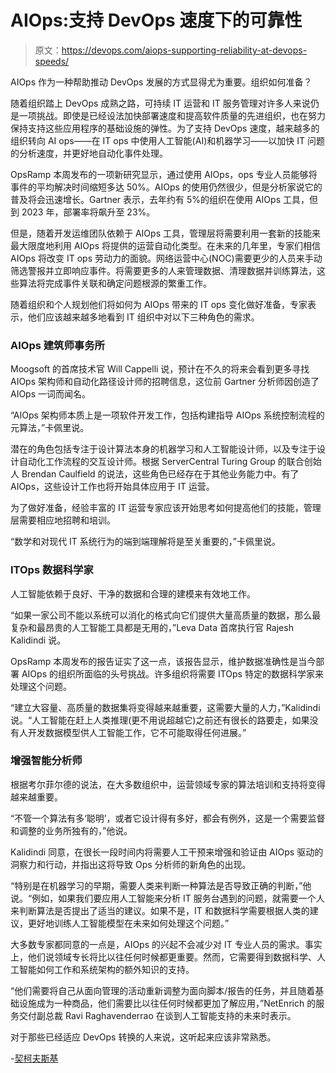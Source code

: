 # AIOps:支持 DevOps 速度下的可靠性

> 原文：<https://devops.com/aiops-supporting-reliability-at-devops-speeds/>

AIOps 作为一种帮助推动 DevOps 发展的方式显得尤为重要。组织如何准备？

随着组织踏上 DevOps 成熟之路，可持续 IT 运营和 IT 服务管理对许多人来说仍是一项挑战。即使是已经设法加快部署速度和提高软件质量的先进组织，也在努力保持支持这些应用程序的基础设施的弹性。为了支持 DevOps 速度，越来越多的组织转向 AI ops——在 IT ops 中使用人工智能(AI)和机器学习——以加快 IT 问题的分析速度，并更好地自动化事件处理。

OpsRamp 本周发布的一项新研究显示，通过使用 AIOps，ops 专业人员能够将事件的平均解决时间缩短多达 50%。AIOps 的使用仍然很少，但是分析家说它的普及将会迅速增长。Gartner 表示，去年约有 5%的组织在使用 AIOps 工具，但到 2023 年，部署率将飙升至 23%。

但是，随着开发运维团队依赖于 AIOps 工具，管理层将需要利用一套新的技能来最大限度地利用 AIOps 将提供的运营自动化类型。在未来的几年里，专家们相信 AIOps 将改变 IT ops 劳动力的面貌。网络运营中心(NOC)需要更少的人员来手动筛选警报并立即响应事件。将需要更多的人来管理数据、清理数据并训练算法，这些算法将完成事件关联和确定问题根源的繁重工作。

随着组织和个人规划他们将如何为 AIOps 带来的 IT ops 变化做好准备，专家表示，他们应该越来越多地看到 IT 组织中对以下三种角色的需求。

### AIOps 建筑师事务所

Moogsoft 的首席技术官 Will Cappelli 说，预计在不久的将来会看到更多寻找 AIOps 架构师和自动化路径设计师的招聘信息，这位前 Gartner 分析师因创造了 AIOps 一词而闻名。

“AIOps 架构师本质上是一项软件开发工作，包括构建指导 AIOps 系统控制流程的元算法，”卡佩里说。

潜在的角色包括专注于设计算法本身的机器学习和人工智能设计师，以及专注于设计自动化工作流程的交互设计师。根据 ServerCentral Turing Group 的联合创始人 Brendan Caulfield 的说法，这些角色已经存在于其他业务能力中。有了 AIOps，这些设计工作也将开始具体应用于 IT 运营。

为了做好准备，经验丰富的 IT 运营专家应该开始思考如何提高他们的技能，管理层需要相应地招聘和培训。

“数学和对现代 IT 系统行为的端到端理解将是至关重要的，”卡佩里说。

### ITOps 数据科学家

人工智能依赖于良好、干净的数据和合理的建模来有效地工作。

“如果一家公司不能以系统可以消化的格式向它们提供大量高质量的数据，那么最复杂和最昂贵的人工智能工具都是无用的，”Leva Data 首席执行官 Rajesh Kalidindi 说。

OpsRamp 本周发布的报告证实了这一点，该报告显示，维护数据准确性是当今部署 AIOps 的组织所面临的头号挑战。许多组织将需要 ITOps 特定的数据科学家来处理这个问题。

“建立大容量、高质量的数据集将变得越来越重要，这需要大量的人力，”Kalidindi 说。“人工智能在赶上人类推理(更不用说超越它)之前还有很长的路要走，如果没有人开发数据模型供人工智能工作，它不可能取得任何进展。”

### 增强智能分析师

根据考尔菲尔德的说法，在大多数组织中，运营领域专家的算法培训和支持将变得越来越重要。

“不管一个算法有多‘聪明’，或者它设计得有多好，都会有例外，这是一个需要监督和调整的业务所独有的，”他说。

Kalidindi 同意，在很长一段时间内将需要人工干预来增强和验证由 AIOps 驱动的洞察力和行动，并指出这将导致 Ops 分析师的新角色的出现。

“特别是在机器学习的早期，需要人类来判断一种算法是否导致正确的判断，”他说。“例如，如果我们要应用人工智能来分析 IT 服务台遇到的问题，就需要一个人来判断算法是否提出了适当的建议。如果不是，IT 和数据科学需要根据人类的建议，更好地训练人工智能模型在未来如何处理这个问题。”

大多数专家都同意的一点是，AIOps 的兴起不会减少对 IT 专业人员的需求。事实上，他们说领域专长将比以往任何时候都更重要。然而，它需要得到数据科学、人工智能如何工作和系统架构的额外知识的支持。

“他们需要将自己从面向管理的活动重新调整为面向脚本/报告的任务，并且随着基础设施成为一种商品，他们需要比以往任何时候都更加了解应用，”NetEnrich 的服务交付副总裁 Ravi Raghavenderrao 在谈到人工智能支持的未来时表示。

对于那些已经适应 DevOps 转换的人来说，这听起来应该非常熟悉。

-[契柯夫斯基](https://devops.com/author/ericka-chickowski/)